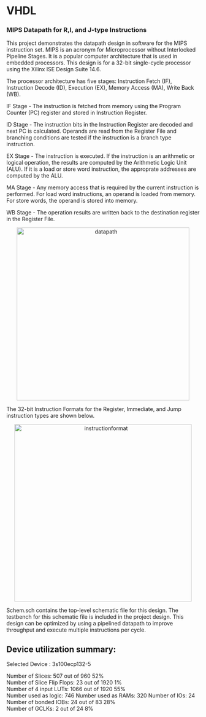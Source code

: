 # VHDL

### MIPS Datapath for R,I, and J-type Instructions



This project demonstrates the datapath design in software for the MIPS instruction set.  MIPS is an acronym for Microprocessor without Interlocked Pipeline Stages.  It is a popular computer architecture that is used in embedded processors.  This design is for a 32-bit single-cycle processor using the Xilinx ISE Design Suite 14.6.

The processor architecture has five stages:
Instruction Fetch (IF), Instruction Decode (ID), Execution (EX), Memory Access (MA), Write Back (WB).  

IF Stage - The instruction is fetched from memory using the Program Counter (PC) register and stored in Instruction Register.

ID Stage - The instruction bits in the Instruction Register are decoded and next PC is calculated.  Operands are read from the Register File and branching conditions are tested if the instruction is a branch type instruction.  

EX Stage - The instruction is executed.  If the instruction is an arithmetic or logical operation, the results are computed by the Arithmetic Logic Unit (ALU).  If it is a load or store word instruction, the approprate addresses are computed by the ALU. 

MA Stage - Any memory access that is required by the current instruction is performed.  For load word instructions, an operand is loaded from memory.  For store words, the operand is stored into memory.  

WB Stage - The operation results are written back to the destination register in the Register File.  

<p align="center">
<img width="450" alt="datapath" src="https://user-images.githubusercontent.com/17348315/40518308-ec6a8746-5f87-11e8-947a-58eeee90f829.PNG">


The 32-bit Instruction Formats for the Register, Immediate, and Jump instruction types are shown below.
<p align="center">
<img width="462" alt="instructionformat" src="https://user-images.githubusercontent.com/17348315/40864991-28c68446-65c4-11e8-91ca-60188088cc87.PNG">
  
  
 Schem.sch contains the top-level schematic file for this design.  The testbench for this schematic file is included in the project design. This design can be optimized by using a pipelined datapath to improve throughput and execute multiple instructions per cycle. 
 
 Device utilization summary:
---------------------------

Selected Device : 3s100ecp132-5 

 Number of Slices:                      507  out of    960    52%  
 Number of Slice Flip Flops:             23  out of   1920     1%  
 Number of 4 input LUTs:               1066  out of   1920    55%  
    Number used as logic:               746
    Number used as RAMs:                320
 Number of IOs:                          24
 Number of bonded IOBs:                  24  out of     83    28%  
 Number of GCLKs:                         2  out of     24     8% 
 
 
 
 
